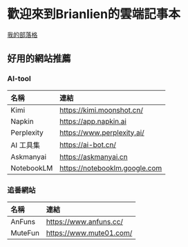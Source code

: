 # 歡迎來到Brianlien的雲端記事本 
[我的部落格](https://brianlien95-github-io.pages.dev/)
## 好用的網站推薦
### AI-tool
|名稱|連結|
|:------|:-------------|
|Kimi|https://kimi.moonshot.cn/|
|Napkin|https://app.napkin.ai|
|Perplexity|https://www.perplexity.ai/|
|AI 工具集|https://ai-bot.cn/|
|Askmanyai|https://askmanyai.cn|
|NotebookLM|https://notebooklm.google.com|
### 追番網站
|名稱|連結|
|:------|:-------------|
|AnFuns|https://www.anfuns.cc/|
|MuteFun|https://www.mute01.com/|
